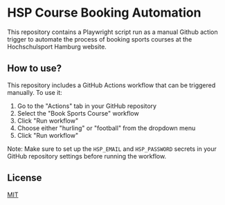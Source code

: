 # HSP Course Booking Automation

This repository contains a Playwright script run as a manual Github action trigger to automate the process of booking sports courses at the Hochschulsport Hamburg website.

## How to use?

This repository includes a GitHub Actions workflow that can be triggered manually. To use it:

1. Go to the "Actions" tab in your GitHub repository
2. Select the "Book Sports Course" workflow
3. Click "Run workflow"
4. Choose either "hurling" or "football" from the dropdown menu
5. Click "Run workflow"

Note: Make sure to set up the `HSP_EMAIL` and `HSP_PASSWORD` secrets in your GitHub repository settings before running the workflow.

## License

[MIT](https://choosealicense.com/licenses/mit/)
